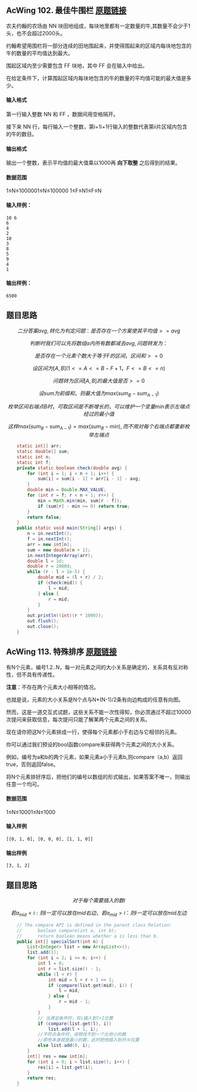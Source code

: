 ## AcWing 102. 最佳牛围栏   [原题链接](https://www.acwing.com/problem/content/104/)

农夫约翰的农场由 NN 块田地组成，每块地里都有一定数量的牛,其数量不会少于1头，也不会超过2000头。

约翰希望用围栏将一部分连续的田地围起来，并使得围起来的区域内每块地包含的牛的数量的平均值达到最大。

围起区域内至少需要包含 FF 块地，其中 FF 会在输入中给出。

在给定条件下，计算围起区域内每块地包含的牛的数量的平均值可能的最大值是多少。

#### 输入格式

第一行输入整数 NN 和 FF ，数据间用空格隔开。

接下来 NN 行，每行输入一个整数，第i+1i+1行输入的整数代表第ii片区域内包含的牛的数目。

#### 输出格式

输出一个整数，表示平均值的最大值乘以1000再 **向下取整** 之后得到的结果。

#### 数据范围

1≤N≤1000001≤N≤100000
1≤F≤N1≤F≤N

#### 输入样例：

```
10 6
6 
4
2
10
3
8
5
9
4
1
```

#### 输出样例：

```
6500
```

## 题目思路

$$
二分答案avg,转化为判定问题：是否存在一个方案使其平均值>=avg
$$

$$
判断时我们可以先将数组a内所有数都减去avg,问题转发为：
$$

$$
是否存在一个元素个数大于等于F的区间，区间和>=0
$$

$$
设区间为[A,B](1<=A<=B-F+1，F<=B<=n)
$$

$$
问题转为区间[A,B]的最大值是否>=0
$$

$$
设sum为前缀和，则最大值为max(sum_B-sum_{A-1})
$$

$$
枚举区间右端点B时，可取区间是不断增长的，可以维护一个变量min表示左端点经过的最小值
$$

$$
这样max(sum_B-sum_{A-1})=max(sum_B-min),而不用对每个右端点都重新枚举左端点
$$

```java
    static int[] arr;
    static double[] sum;
    static int n;
    static int f;
    private static boolean check(double avg) {
        for (int i = 1; i < n + 1; i++) {
            sum[i] = sum[i - 1] + arr[i - 1] - avg;
        }
        double min = Double.MAX_VALUE;
        for (int r = f; r < n + 1; r++) {
            min = Math.min(min, sum[r - f]);
            if (sum[r] - min >= 0) return true;
        }
        return false;
    }
    public static void main(String[] args) {
        n = in.nextInt();
        f = in.nextInt();
        arr = new int[n];
        sum = new double[n + 1];
        in.nextIntegerArray(arr);
        double l = 1d;
        double r = 2000d;
        while (r - l > 1e-5) {
            double mid = (l + r) / 2;
            if (check(mid)) {
                l = mid;
            } else {
                r = mid;
            }
        }
        out.println((int)(r * 1000));
        out.flush();
        out.close();
    }
```


## AcWing 113. 特殊排序   [原题链接](https://www.acwing.com/problem/content/115/)

有N个元素，编号1.2..N，每一对元素之间的大小关系是确定的，关系具有反对称性，但不具有传递性。

**注意**：不存在两个元素大小相等的情况。

也就是说，元素的大小关系是N个点与N*(N-1)/2条有向边构成的任意有向图。

然而，这是一道交互式试题，这些关系不能一次性得知，你必须通过不超过10000次提问来获取信息，每次提问只能了解某两个元素之间的关系。

现在请你把这N个元素排成一行，使得每个元素都小于右边与它相邻的元素。

你可以通过我们预设的bool函数compare来获得两个元素之间的大小关系。

例如，编号为a和b的两个元素，如果元素a小于元素b,则compare（a,b）返回true，否则返回false。

将N个元素排好序后，把他们的编号以数组的形式输出，如果答案不唯一，则输出任意一个均可。

#### 数据范围

1≤N≤10001≤N≤1000

#### 输入样例

```
[[0, 1, 0], [0, 0, 0], [1, 1, 0]]
```

#### 输出样例

```
[3, 1, 2]
```

## 题目思路

$$
对于每个需要插入的数i
$$

$$
若a_{mid}<i:则i一定可以放在mid右边，若a_{mid}>i：则i一定可以放在mid左边
$$

```java
    // The compare API is defined in the parent class Relation:
    //      boolean compare(int a, int b);
    //      return boolean means whether a is less than b.
	public int[] specialSort(int n) {
        List<Integer> list = new ArrayList<>();
        list.add(1);
        for (int i = 2; i <= n; i++) {
            int l = 0;
            int r = list.size() - 1;
            while (l < r) {
                int mid = l + r + 1 >> 1;
                if (compare(list.get(mid), i)) {
                    l = mid;
                } else {
                    r = mid - 1;
                }
            }
            // 当满足条件时，将i插入到l+1位置
            if (compare(list.get(l), i))
                list.add(l + 1, i);
            //不符合条件时，说明找不到一个比他小的数
            //即他本身就是最小的数，此时把他插入到开头位置
            else list.add(0, i);
        }
        int[] res = new int[n];
        for (int i = 0; i < list.size(); i++) {
            res[i] = list.get(i);
        }
        return res;
    }
```

